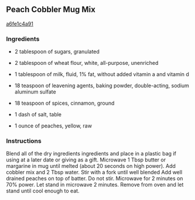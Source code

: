 ## Peach Cobbler Mug Mix

[a6fe1c4a91](http://www.food.com/recipe/peach-cobbler-mug-mix-390125)

### Ingredients

 - 2 tablespoon of sugars, granulated

 - 2 tablespoon of wheat flour, white, all-purpose, unenriched

 - 1 tablespoon of milk, fluid, 1% fat, without added vitamin a and vitamin d

 - 18 teaspoon of leavening agents, baking powder, double-acting, sodium aluminum sulfate

 - 18 teaspoon of spices, cinnamon, ground

 - 1 dash of salt, table

 - 1 ounce of peaches, yellow, raw

### Instructions

Blend all of the dry ingredients ingredients and place in a plastic bag if using at a later date or giving as a gift. Microwave 1 Tbsp butter or margarine in mug until melted (about 20 seconds on high power). Add cobbler mix and 2 Tbsp water. Stir with a fork until well blended Add well drained peaches on top of batter. Do not stir. Microwave for 2 minutes on 70% power. Let stand in microwave 2 minutes. Remove from oven and let stand until cool enough to eat.